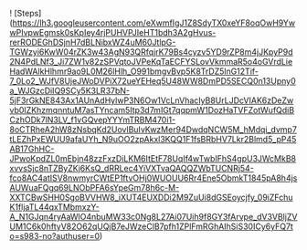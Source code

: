 ! [Steps] (https://lh3.googleusercontent.com/eXwmfIgJ1Z8SdyTX0xeYF8oqOwH9YwwPIvpwEgmsk0sKpIey4rjPUHVPJIeHT1bdh3A2gHvus-rerRODEGhDSjnH7dBLNibxWZ4uM60JtlpG-TGWzyi6KwW04rZK3w43AgN93QRfqjrK79Bs4cyzv5YD9rZP8m4jJKpyP9d2N4PdLNf3_Ji7ZW1v82zSPVqtoJVPeKqTaECFYSLovVkmmaR5o4oGVrdLieHadWAlkHlhmr9ao9L0M26lHlh_O991bmgvBvp5K8TrDZ5lnG12Tif-7_0Lo2_WJfV8UjeJWoDVPiX72ueYEHeq5U48WW8DmPD5SECQ0n13Upny0a_WJGzcDiIQ9SCy5K3LR37bN-5jF3rGkNE843Ax1AUnAdHylwP3N6Ow1VcLnVhacIyB8UrLJDcVIAK6zDeZwvb0IZKhzmqnntuM7asTYncam5Itp3d7mIGt7qqpmW1DozHaTVFZotWufQdiBCzhODk7lN3LV_f1vGQvepYYYmTRBM470i1-8oCTRheA2hW8zNsbqKd2UovlBuIvKwzMer94DwdqNCW5M_hMdqi_dvmp7tLEZhPxEWUU9afaUYh_N9uOO2zpAkxl3KQQ1F1fsBRbHV7Lkr2Blmd5_pP45AB17GhHC-JPwoKpdZL0mEbjn48zzFxzDiLKM6ItEtF78UqIf4wTwbIFhS4gpU3JWcMkB8xvvsSjc8nTZByZKj6KsQ_dRRLec4YiVXTvaQAQQZWbTUCNRj54-fco8AC4atISV8nwmyrCWtEP1ftvOHj0WUOUU6Rr4Ene5ObmkT1845pA8h4jsAUWuaFQgq69LNObPFA6sYpeGm78h6c-M-XXTCBwSHH0SgoBVVHW8_iXUT4EUXDDi2M9ZuUi8dGSEoycjfy_09iZFchuK1fljaTL44qxTMbmxzY-A_N1GJqn4ryAaWlO4nbuMW33c0Ng8L27Ai07Uih9f8GY3fArvpe_dV3VBljZVUM1C6k0hftyV82O62qUQjB7eJWzeClB7pfh1ZPlFmRGhAIhSiS30ICy6yFQ7to=s983-no?authuser=0)
